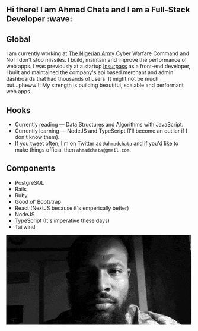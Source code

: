 <h2> Hi there! I am Ahmad Chata and I am a Full-Stack Developer :wave:</h2>

## Global

I am currently working at [The Nigerian Army](https://army.mil.ng) Cyber Warfare Command and No! I don't stop missiles. I build, maintain and improve the performance of web apps. I was previously at a startup [Insurpass](https://insurpass.com) as a front-end developer, I built and maintained the company's api based merchant and admin dashboards that had thousands of users. It might not be much but...pheww!!! My strength is building beautiful, scalable and performant web apps.

## Hooks

- Currently reading — Data Structures and Algorithms with JavaScript.
- Currently learning — NodeJS and TypeScript (I'll become an outlier if I don't know them).
- If you tweet often, I'm on Twitter as `@ahmadchata` and if you'd like to make things official then `ahmadchata@gmail.com`.

## Components

- PostgreSQL
- Rails
- Ruby
- Good ol' Bootstrap
- React (NextJS because it's emperically better)
- NodeJS
- TypeScript (It's imperative these days)
- Tailwind

[![Header](https://github.com/ahmadchata/ahmadchata/blob/main/image/image.gif)](https://www.ahmadchata.com/)
